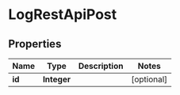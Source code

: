 # LogRestApiPost

## Properties
Name | Type | Description | Notes
------------ | ------------- | ------------- | -------------
**id** | **Integer** |  |  [optional]
